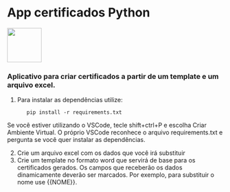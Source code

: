 # App certificados Python
<img src="https://cdn.jsdelivr.net/gh/devicons/devicon@latest/icons/python/python-original.svg"  width= 80px/>
          
### Aplicativo para criar certificados a partir de um template e um arquivo excel.

1. Para instalar as dependências utilize:

          pip install -r requirements.txt

Se você estiver utilizando o VSCode, tecle shift+ctrl+P e escolha Criar Ambiente Virtual. 
O próprio VSCode reconhece o arquivo requirements.txt e pergunta se você quer instalar as dependências.    

2. Crie um arquivo excel com os dados que você irá substituir
3. Crie um template no formato word que servirá de base para os certificados gerados. Os campos que receberão os dados dinamicamente deverão ser marcados. Por exemplo, para substituir o nome use {{NOME}}.

